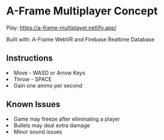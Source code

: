 <h1> A-Frame Multiplayer Concept </h1>

Play: https://a-frame-multiplayer.netlify.app/

Built with: A-Frame WebVR and Firebase Realtime Database

<h2> Instructions </h2>
<li> Move - WASD or Arrow Keys </li>
<li> Throw - SPACE </li>
<li> Gain one ammo per second </li>

<h2> Known Issues </h2>
<li> Game may freeze after eliminating a player </li>
<li> Bullets may deal extra damage </li>
<li> Minor sound issues </li>